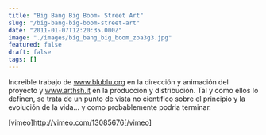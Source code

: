 ```yaml
---
title: "Big Bang Big Boom- Street Art"
slug: "/big-bang-big-boom-street-art"
date: "2011-01-07T12:20:35.000Z"
image: "./images/big_bang_big_boom_zoa3g3.jpg"
featured: false
draft: false
tags: []
---
```



Increible trabajo de www.blublu.org en la dirección y animación del proyecto y www.arthsh.it en la producción y distribución. Tal y como ellos lo definen, se trata de un punto de vista no científico sobre el principio y la evolución de la vida… y como probablemente podria terminar.

[vimeo]http://vimeo.com/13085676[/vimeo]



